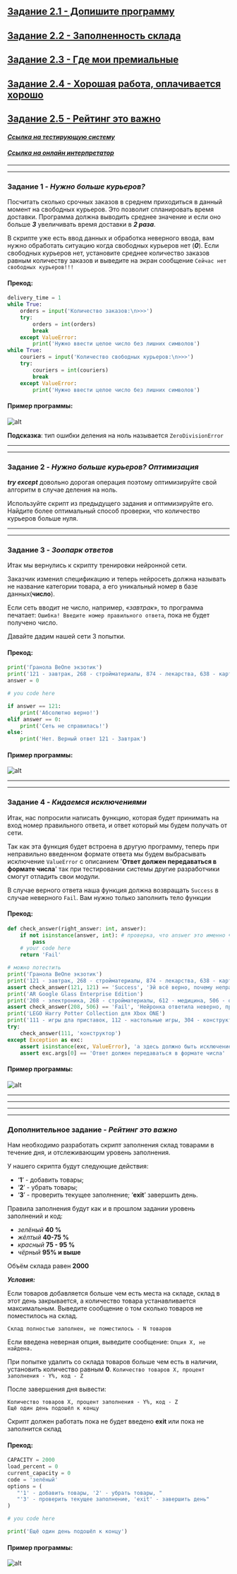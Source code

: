 ## [Задание 2.1 - Допишите программу](#task_1)
## [Задание 2.2 - Заполненность склада](#task_2)
## [Задание 2.3 - Где мои премиальные](#task_3)
## [Задание 2.4 - Хорошая работа, оплачивается хорошо](#task_4)
## [Задание 2.5 - Рейтинг это важно](#task_5)

#### [***Ссылка на тестирующую систему***](https://contest.yandex.ru/contest/42940/problems/) 
#### [_Ссылка на онлайн интерпретатор_](https://www.online-python.com/)
_________________________________________
_________________________________________

### Задание 1 - _Нужно больше курьеров?_ <a name="task_1"></a>
Посчитать сколько срочных заказов в среднем приходиться в данный момент на свободных курьеров. 
Это позволит спланировать время доставки. 
Программа должна выводить среднее значение и если оно больше **_3_** увеличивать время доставки в **_2 раза_**.

В скрипте уже есть ввод данных и обработка неверного ввода, 
вам нужно обработать ситуацию когда свободных курьеров нет (**_0_**). Если свободных курьеров нет, установите среднее количество заказов равным количеству заказов и выведите на экран сообщение ```Сейчас нет свободных курьеров!!!```

#### Прекод:
```python
delivery_time = 1
while True:
    orders = input('Количество заказов:\n>>>')
    try:
        orders = int(orders)
        break
    except ValueError:
        print('Нужно ввести целое число без лишних символов')
while True:
    couriers = input('Количество свободных курьеров:\n>>>')
    try:
        couriers = int(couriers)
        break
    except ValueError:
        print('Нужно ввести целое число без лишних символов')
```

#### Пример программы:
![alt](images/task_2_1.png)

**Подсказка**: тип ошибки деления на ноль называется ```ZeroDivisionError```
_________________________________________
_________________________________________
### Задание 2 - _Нужно больше курьеров? Оптимизация_<a name="task_2"></a>
**_try except_** довольно дорогая операция поэтому оптимизируйте свой алгоритм в случае деления на ноль.

Используйте скрипт из предыдущего задания и оптимизируйте его. Найдите более оптимальный способ проверки, что количество курьеров больше нуля.


_________________________________________
_________________________________________
### Задание 3 - _Зоопарк ответов_<a name="task_3"></a>
Итак мы вернулись к скрипту тренировки нейронной сети. 

Заказчик изменил спецификацию и теперь нейросеть должна называть не название категории товара, 
а его уникальный номер в базе данных(**число**).

Если сеть вводит не число, например, «*завтрак*», то программа печатает: ```Ошибка! Введите номер правильного ответа```, пока не будет получено число.

Давайте дадим нашей сети 3 попытки.


#### Прекод:
```python
print('Гранола BeOne экзотик')
print('121 - завтрак, 268 - стройматериалы, 874 - лекарства, 638 - картина')
answer = 0

# you code here

if answer == 121:
    print('Абсолютно верно!')
elif answer == 0:
    print('Сеть не справилась!')
else:
    print('Нет. Верный ответ 121 - Завтрак')
```


#### Пример программы:
![alt](images/task_2_3.png)
_________________________________________
_________________________________________
### Задание 4 - _Кидаемся исключениями_<a name="task_4"></a>
Итак, нас попросили написать функцию, которая будет принимать на вход номер правильного ответа, и ответ который мы будем получать от сети.

Так как эта функция будет встроена в другую программу, теперь при неправильно введенном формате ответа мы будем выбрасывать исключение ```ValueError``` c описанием '**Ответ должен передаваться в формате числа**' 
так при тестировании системы другие разработчики смогут отладить свои модули.

В случае верного ответа наша функция должна возвращать ```Success``` в случае неверного ```Fail```.
Вам нужно только заполнить тело функции



#### Прекод:
```python
def check_answer(right_answer: int, answer):
    if not isinstance(answer, int): # проверка, что answer это именно число
        pass
    # your code here
    return 'Fail'

# можно потестить
print('Гранола BeOne экзотик')
print('121 - завтрак, 268 - стройматериалы, 874 - лекарства, 638 - картина')
assert check_answer(121, 121) == 'Success', 'Эй всё верно, почему неправильно'
print('AR Google Glass Enterprise Edition')
print('208 - электроника, 268 - стройматериалы, 612 - медицина, 506 - оптика')
assert check_answer(208, 506) == 'Fail', 'Нейронка ответила неверно, проверь свой скрипт'
print('LEGO Harry Potter Collection для Xbox ONE')
print('111 - игры дла приставок, 112 - настольные игры, 304 - конструктор')
try:
    check_answer(111, 'конструктор')
except Exception as exc:
    assert isinstance(exc, ValueError), 'а здесь должно быть исключение ValueError'
    assert exc.args[0] == 'Ответ должен передаваться в формате числа'
```

#### Пример программы:
![alt](images/task_2_4.png)

_________________________________________
_________________________________________
_________________________________________
_________________________________________
### Дополнительное задание - _Рейтинг это важно_<a name="task_5"></a>

Нам необходимо разработать скрипт заполнения склад товарами в течение дня, и отслеживающим уровень заполнения.

У нашего скрипта будут следующие действия:
- ‘**1**’ - добавить товары;
- ‘**2**’ - убрать товары;
- ‘**3**’ - проверить текущее заполнение;
‘**exit**’ завершить день.

Правила заполнения будут как и в прошлом задании уровень заполнений и код:
- _зелёный_ **40 %**
- _жёлтый_ **40-75 %**
- _красный_ **75 - 95 %**
- _чёрный_ **95% и выше**

Объём склада равен **2000**

**_Условия:_**

Если товаров добавляется больше чем есть места на складе, склад в этот день закрывается, а количество товара устанавливается максимальным. Выведите сообщение о том сколько товаров не поместилось на склад.

```Склад полностью заполнен, не поместилось - N товаров```

Если введена неверная опция, выведите сообщение:
```Опция X, не найдена.```

При попытке удалить со склада товаров больше чем есть в наличии, установить количество равным **0**.
```Количество товаров X, процент заполнения - Y%, код - Z```

После завершения дня вывести:
```
Количество товаров X, процент заполнения - Y%, код - Z
Ещё один день подошёл к концу
```

Скрипт должен работать пока не будет введено **exit** или пока не заполнится склад


#### Прекод:
```python
CAPACITY = 2000
load_percent = 0
current_capacity = 0
code = 'зелёный'
options = (
   "'1' - добавить товары, '2' - убрать товары, "
   "'3' - проверить текущее заполнение, 'exit' - завершить день"
)

# you code here

print('Ещё один день подошёл к концу')
```

#### Пример программы:
![alt](images/task_d_1.png)
